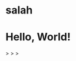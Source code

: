 # salah
<html>
<head>
  <meta http-equiv="CONTENT-TYPE" content="text/html; charset=UTF-8">
  <title>Hello, World!</title>
</head>
<body>
  <h1>
    Hello, World!
  </h1>
  <script>
  var nama = alert('Jawapan awak salah!');
  window.location = '/storage/emulated/0/html/teka-riddle/tahap2/cuba-lagi.html';</script>
</body>
>
</html>
>
</html>
</html>
>
</html>
